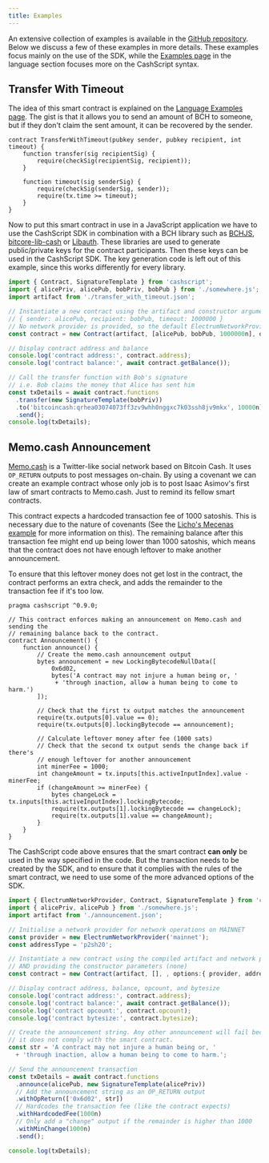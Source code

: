 ```yaml
---
title: Examples
---
```


An extensive collection of examples is available in the [GitHub repository][github-examples]. Below we discuss a few of these examples in more details. These examples focus mainly on the use of the SDK, while the [Examples page](/docs/language/examples) in the language section focuses more on the CashScript syntax.

## Transfer With Timeout
The idea of this smart contract is explained on the [Language Examples page](/docs/language/examples#transfer-with-timeout). The gist is that it allows you to send an amount of BCH to someone, but if they don't claim the sent amount, it can be recovered by the sender.


```solidity title="TransferWithTimeout.cash"
contract TransferWithTimeout(pubkey sender, pubkey recipient, int timeout) {
    function transfer(sig recipientSig) {
        require(checkSig(recipientSig, recipient));
    }

    function timeout(sig senderSig) {
        require(checkSig(senderSig, sender));
        require(tx.time >= timeout);
    }
}
```

Now to put this smart contract in use in a JavaScript application we have to use the CashScript SDK in combination with a BCH library such as [BCHJS][bchjs], [bitcore-lib-cash][bitcore] or [Libauth][libauth]. These libraries are used to generate public/private keys for the contract participants. Then these keys can be used in the CashScript SDK. The key generation code is left out of this example, since this works differently for every library.

```ts title="TransferWithTimeout.js"
import { Contract, SignatureTemplate } from 'cashscript';
import { alicePriv, alicePub, bobPriv, bobPub } from './somewhere.js';
import artifact from './transfer_with_timeout.json';

// Instantiate a new contract using the artifact and constructor arguments:
// { sender: alicePub, recipient: bobPub, timeout: 1000000 }
// No network provider is provided, so the default ElectrumNetworkProvider is used
const contract = new Contract(artifact, [alicePub, bobPub, 1000000n], options:{addressType: 'p2sh20'});

// Display contract address and balance
console.log('contract address:', contract.address);
console.log('contract balance:', await contract.getBalance());

// Call the transfer function with Bob's signature
// i.e. Bob claims the money that Alice has sent him
const txDetails = await contract.functions
  .transfer(new SignatureTemplate(bobPriv))
  .to('bitcoincash:qrhea03074073ff3zv9whh0nggxc7k03ssh8jv9mkx', 10000n)
  .send();
console.log(txDetails);
```

## Memo.cash Announcement
[Memo.cash](https://memo.cash) is a Twitter-like social network based on Bitcoin Cash. It uses `OP_RETURN` outputs to post messages on-chain. By using a covenant we can create an example contract whose only job is to post Isaac Asimov's first law of smart contracts to Memo.cash. Just to remind its fellow smart contracts.

This contract expects a hardcoded transaction fee of 1000 satoshis. This is necessary due to the nature of covenants (See the [Licho's Mecenas example](/docs/language/examples#lichos-mecenas) for more information on this). The remaining balance after this transaction fee might end up being lower than 1000 satoshis, which means that the contract does not have enough leftover to make another announcement.

To ensure that this leftover money does not get lost in the contract, the contract performs an extra check, and adds the remainder to the transaction fee if it's too low.

```solidity title="Announcement.cash"
pragma cashscript ^0.9.0;

// This contract enforces making an announcement on Memo.cash and sending the
// remaining balance back to the contract.
contract Announcement() {
    function announce() {
        // Create the memo.cash announcement output
        bytes announcement = new LockingBytecodeNullData([
            0x6d02,
            bytes('A contract may not injure a human being or, '
             + 'through inaction, allow a human being to come to harm.')
        ]);

        // Check that the first tx output matches the announcement
        require(tx.outputs[0].value == 0);
        require(tx.outputs[0].lockingBytecode == announcement);

        // Calculate leftover money after fee (1000 sats)
        // Check that the second tx output sends the change back if there's
        // enough leftover for another announcement
        int minerFee = 1000;
        int changeAmount = tx.inputs[this.activeInputIndex].value - minerFee;
        if (changeAmount >= minerFee) {
            bytes changeLock = tx.inputs[this.activeInputIndex].lockingBytecode;
            require(tx.outputs[1].lockingBytecode == changeLock);
            require(tx.outputs[1].value == changeAmount);
        }
    }
}
```

The CashScript code above ensures that the smart contract **can only** be used in the way specified in the code. But the transaction needs to be created by the SDK, and to ensure that it complies with the rules of the smart contract, we need to use some of the more advanced options of the SDK.

```ts title="Announcement.js"
import { ElectrumNetworkProvider, Contract, SignatureTemplate } from 'cashscript';
import { alicePriv, alicePub } from './somewhere.js';
import artifact from './announcement.json';

// Initialise a network provider for network operations on MAINNET
const provider = new ElectrumNetworkProvider('mainnet');
const addressType = 'p2sh20';

// Instantiate a new contract using the compiled artifact and network provider
// AND providing the constructor parameters (none)
const contract = new Contract(artifact, [], , options:{ provider, addressType});

// Display contract address, balance, opcount, and bytesize
console.log('contract address:', contract.address);
console.log('contract balance:', await contract.getBalance());
console.log('contract opcount:', contract.opcount);
console.log('contract bytesize:', contract.bytesize);

// Create the announcement string. Any other announcement will fail because
// it does not comply with the smart contract.
const str = 'A contract may not injure a human being or, '
  + 'through inaction, allow a human being to come to harm.';

// Send the announcement transaction
const txDetails = await contract.functions
  .announce(alicePub, new SignatureTemplate(alicePriv))
  // Add the announcement string as an OP_RETURN output
  .withOpReturn(['0x6d02', str])
  // Hardcodes the transaction fee (like the contract expects)
  .withHardcodedFee(1000n)
  // Only add a "change" output if the remainder is higher than 1000
  .withMinChange(1000n)
  .send();

console.log(txDetails);
```

[bitbox]: https://developer.bitcoin.com/bitbox/
[electrum-cash]: https://www.npmjs.com/package/electrum-cash
[fullstack]: https://fullstack.cash/
[bchjs]: https://bchjs.fullstack.cash/
[bitcore]: https://github.com/bitpay/bitcore/tree/master/packages/bitcore-lib-cash
[libauth]: https://libauth.org/
[github-examples]: https://github.com/CashScript/cashscript/tree/master/examples
